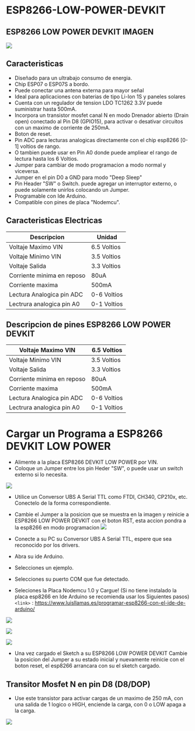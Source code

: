 # ESP8266-LOW-POWER-DEVKIT

## ESP8266 LOW POWER DEVKIT IMAGEN

![](https://github.com/markoAntonio1692/ESP8266-LOW-POWER-DEVKIT/blob/master/Imagenes/frontal.JPG)

## Caracteristicas

- Diseñado para un ultrabajo consumo de energia.
- Chip ESP07 o ESP07S a bordo.
- Puede conectar una antena externa para  mayor señal
- Ideal para aplicaciones con baterias de tipo Li-Ion 1S y paneles solares
- Cuenta con un regulador de tension LDO TC1262 3.3V puede suministrar hasta 500mA.
- Incorpora un transistor mosfet canal N  en modo Drenador abierto (Drain open) conectado al Pin D8 (GPIO15), para activar o desativar circuitos con un maximo de corriente de 250mA.
- Boton de reset.
- Pin ADC para lecturas analogicas directamente con el chip esp8266 [0-1] voltios de rango.
- O tambien puede usar en Pin A0 donde puede ampliear el rango de lectura hasta los 6 Voltios.
- Jumper para cambiar de  modo programacion a modo normal y viceversa.
- Jumper en el pin D0 a GND para modo "Deep Sleep"
- Pin Header "SW" o Switch. puede agregar un interruptor externo, o puede solamente unirlos colocando un Jumper.
- Programable con Ide Arduino.
- Compatible con pines de placa "Nodemcu".


## Caracteristicas Electricas

| Descripcion| Unidad                   |
| ------------- | ------------------------------ |
| Voltaje Maximo VIN |  6.5 Voltios     |  
| Voltaje Minimo  VIN |  3.5 Voltios    |  
| Voltaje  Salida  |  3.3 Voltios    | 
| Corriente minima en reposo   | 80uA     |
| Corriente maxima   | 500mA     |
| Lectura Analogica pin ADC   | 0-6 Voltios     |
| Lectrura analogica pin A0   | 0-1 Voltios     |

## Descripcion de pines ESP8266 LOW POWER DEVKIT

| Voltaje Maximo VIN| 6.5 Voltios                    |
| ------------- | ------------------------------ |
| Voltaje Minimo  VIN |  3.5 Voltios    |  
| Voltaje  Salida  |  3.3 Voltios    | 
| Corriente minima en reposo   | 80uA     |
| Corriente maxima   | 500mA     |
| Lectura Analogica pin ADC   | 0-6 Voltios     |
| Lectrura analogica pin A0   | 0-1 Voltios     |
# Cargar un Programa a ESP8266 DEVKIT LOW POWER
- Alimente a la placa ESP8266 DEVKIT LOW POWER por VIN.
- Coloque un Jumper entre los pin Heder "SW", o puede usar un switch externo si lo necesita.

![](https://github.com/markoAntonio1692/ESP8266-LOW-POWER-DEVKIT/blob/master/Imagenes/vin.jpg)
- Utilice un Conversor UBS A Serial TTL como FTDI, CH340, CP210x, etc. Conectelo de la forma correspondiente. 
- Cambie el Jumper a la posicion que se muestra en la imagen y reinicie a ESP8266 LOW POWER DEVKIT con el boton RST, esta accion pondra a la esp8266 en modo programacion
![](https://github.com/markoAntonio1692/ESP8266-LOW-POWER-DEVKIT/blob/master/Imagenes/serial.jpg)

- Conecte a su PC su Conversor UBS A Serial TTL, espere que sea reconocido por los drivers.
- Abra su ide Arduino.
- Selecciones un ejemplo.
- Selecciones su puerto COM que fue detectado.
- Seleciones la Placa Nodemcu 1.0 y Cargue!
 (Si no tiene instalado la placa esp8266 en Ide Arduino se recomienda usar los Siguientes pasos)
`<link>` : <https://www.luisllamas.es/programar-esp8266-con-el-ide-de-arduino/>

![](https://github.com/markoAntonio1692/ESP8266-LOW-POWER-DEVKIT/blob/master/Imagenes/arduinocom.jpg)

![](https://github.com/markoAntonio1692/ESP8266-LOW-POWER-DEVKIT/blob/master/Imagenes/arduino.jpg)

![](https://github.com/markoAntonio1692/ESP8266-LOW-POWER-DEVKIT/blob/master/Imagenes/arduinoprog.jpg)

- Una vez cargado el Sketch a su ESP8266 LOW POWER DEVKIT Cambie la posicion del Jumper a su estado inicial y nuevamente reinicie con el boton reset, el esp8266 arrancara con su el sketch cargado.

## Transitor Mosfet N en pin D8 (D8/DOP) 
-  Use este transistor para activar cargas de un maximo de 250 mA, con una salida de 1 logico o HIGH, enciende la carga, con 0 o LOW apaga a la carga.

![](https://github.com/markoAntonio1692/ESP8266-LOW-POWER-DEVKIT/blob/master/Imagenes/mosfet.jpg)




